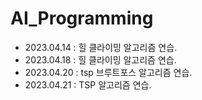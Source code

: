 # AI_Programming

+ 2023.04.14 : 힐 클라이밍 알고리즘 연습.
+ 2023.04.18 : 힐 클라이밍 알고리즘 연습.
+ 2023.04.20 : tsp 브루트포스 알고리즘 연습.
+ 2023.04.21 : TSP 알고리즘 연습.
